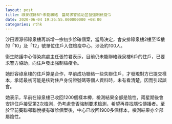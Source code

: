 ```yaml
---
layout: post
title: 祿泉樓餘6戶未能聯絡　當局求警協助並發強制檢疫令
date: 2020-06-04 19:26:55.000000000 +08:00
categories: rthk
---
```


沙田瀝源邨祿泉樓再新增一宗初步診確個案，當局決定，會安排祿泉樓2樓至15樓的「10」及「12」號單位住戶入住檢疫中心，涉及約100人。

衞生防護中心傳染病處主任張竹君表示，目前仍未能聯絡祿泉樓6戶的住戶，已要求警方協助，向住戶發出強制檢疫令。

她形容祿泉樓的住戶算是合作，早前成功聯絡一些失聯住戶，才發現對方已提交樣本，承認最初可能是核對住戶身份證號碼等個人資料時，未有看清楚，因而引起誤會。

她表示，早前在祿泉樓已收回1200個樣本樽，檢測結果全部是陰性，兩星期後會安排住戶接受第2次檢測，仍考慮會否強制要求檢測，希望再尋找隱性傳播者。至於早前葵聯邨聯悅樓有確診個案後，中心已收回1900多個樣本，檢測結果亦全部屬陰性。
